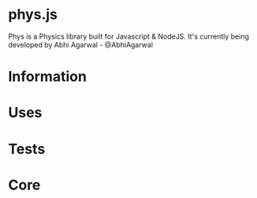 phys.js
====

Phys is a Physics library built for Javascript & NodeJS. It's currently being developed by Abhi Agarwal - @AbhiAgarwal

Information
====

Uses
====

Tests
====

Core
====